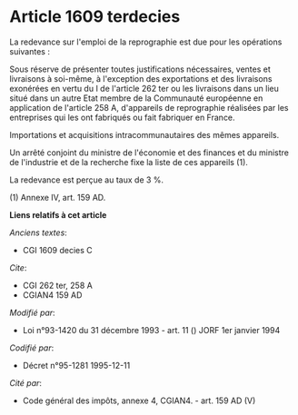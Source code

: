 # Article 1609 terdecies

La redevance sur l'emploi de la reprographie est due pour les opérations suivantes :

Sous réserve de présenter toutes justifications nécessaires, ventes et livraisons à soi-même, à l'exception des exportations
et des livraisons exonérées en vertu du I de l'article 262 ter ou les livraisons dans un lieu situé dans un autre Etat membre
de la Communauté européenne en application de l'article 258 A, d'appareils de reprographie réalisées par les entreprises qui
les ont fabriqués ou fait fabriquer en France.

Importations et acquisitions intracommunautaires des mêmes appareils.

Un arrêté conjoint du ministre de l'économie et des finances et du ministre de l'industrie et de la recherche fixe la liste
de ces appareils (1).

La redevance est perçue au taux de 3 %.

(1) Annexe IV, art. 159 AD.

**Liens relatifs à cet article**

_Anciens textes_:

  - CGI 1609 decies C

_Cite_:

  - CGI 262 ter, 258 A
  - CGIAN4 159 AD

_Modifié par_:

  - Loi n°93-1420 du 31 décembre 1993 - art. 11 () JORF 1er janvier 1994

_Codifié par_:

  - Décret n°95-1281 1995-12-11

_Cité par_:

  - Code général des impôts, annexe 4, CGIAN4. - art. 159 AD (V)
